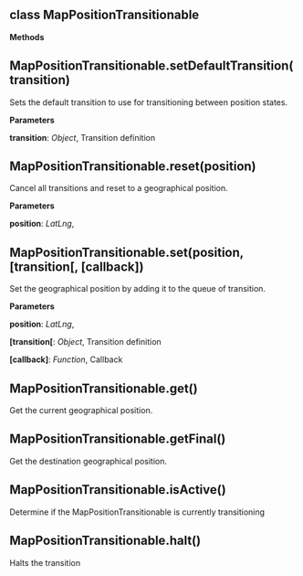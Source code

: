 class MapPositionTransitionable
-------------------------------
**Methods**

MapPositionTransitionable.setDefaultTransition(transition)
----------------------------------------------------------
Sets the default transition to use for transitioning between position states.



**Parameters**

**transition**:  *Object*,  Transition definition

MapPositionTransitionable.reset(position)
-----------------------------------------
Cancel all transitions and reset to a geographical position.



**Parameters**

**position**:  *LatLng*,  


MapPositionTransitionable.set(position, \[transition\[, \[callback\])
---------------------------------------------------------------------
Set the geographical position by adding it to the queue of transition.




**Parameters**

**position**:  *LatLng*,  


**[transition[**:  *Object*,  Transition definition

**[callback]**:  *Function*,  Callback

MapPositionTransitionable.get()
-------------------------------
Get the current geographical position.



MapPositionTransitionable.getFinal()
------------------------------------
Get the destination geographical position.



MapPositionTransitionable.isActive()
------------------------------------
Determine if the MapPositionTransitionable is currently transitioning



MapPositionTransitionable.halt()
--------------------------------
Halts the transition



